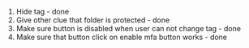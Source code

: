 1. Hide tag - done
2. Give other clue that folder is protected - done
3. Make sure button is disabled when user can not change tag - done
4. Make sure that button click on enable mfa button works - done

